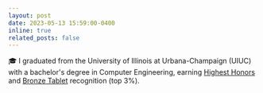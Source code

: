 ```yaml
---
layout: post
date: 2023-05-13 15:59:00-0400
inline: true
related_posts: false
---
```


🎓  I graduated from the University of Illinois at Urbana-Champaign (UIUC) with a bachelor's degree in Computer Engineering, earning [Highest Honors](https://ece.illinois.edu/academics/ugrad/honors-programs) and [Bronze Tablet](https://digital.library.illinois.edu/items/0602cf00-96ed-013c-4aba-02d0d7bfd6e4-b#?c=0&m=0&s=0&cv=0&r=0&xywh=-1003%2C162%2C6502%2C2777) recognition (top 3%).
